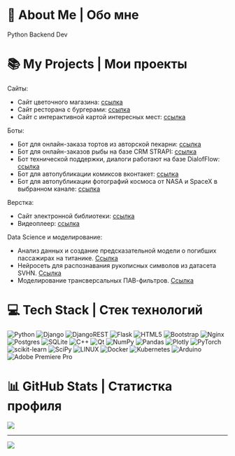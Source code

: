 # 💫 About Me | Обо мне
Python Backend Dev

# 📚 My Projects | Мои проекты

Сайты:

- Сайт цветочного магазина: [ссылка](https://github.com/pas-zhukov/FlowerShop)
- Сайт ресторана с бургерами: [ссылка](https://github.com/pas-zhukov/star-burger)
- Сайт с интерактивной картой интересных мест: [ссылка](https://github.com/pas-zhukov/yandex-afisha)

Боты:

- Бот для онлайн-заказа тортов из авторской пекарни: [ссылка](https://github.com/KillerBee88/BakeCake)
- Бот для онлайн-заказов рыбы на базе CRM STRAPI: [ссылка](https://github.com/pas-zhukov/fish-shop)
- Бот технической поддержки, диалоги работают на базе DialofFlow: [ссылка](https://github.com/pas-zhukov/support-bot)
- Бот для автопубликации комиксов вконтакет: [ссылка](https://github.com/pas-zhukov/xkcd)
- Бот для автопубликации фотографий космоса от NASA и SpaceX в выбранном канале: [ссылка](https://github.com/pas-zhukov/space-telegram)

Верстка:

- Сайт электронной библиотеки: [ссылка](https://github.com/pas-zhukov/books-library)
- Видеоплеер: [ссылка](https://github.com/pas-zhukov/video-player)

Data Science и моделирование:

- Анализ данных и создание предсказательной модели о погибших пассажирах на титанике. [Ссылка](https://github.com/pas-zhukov/Titanic-Survivors-Data-Research)
- Нейросеть для распознавания рукописных символов из датасета SVHN. [Ссылка](https://github.com/pas-zhukov/SVHN-Recognition-Neural-Network)
- Моделирование трансверсальных ПАВ-фильтров. [Ссылка](https://github.com/pas-zhukov/SAW-filters-delta-function-model)


# 💻 Tech Stack | Стек технологий
![Python](https://img.shields.io/badge/python-3670A0?style=for-the-badge&logo=python&logoColor=ffdd54) ![Django](https://img.shields.io/badge/django-%23092E20.svg?style=for-the-badge&logo=django&logoColor=white) ![DjangoREST](https://img.shields.io/badge/DJANGO-REST-ff1709?style=for-the-badge&logo=django&logoColor=white&color=ff1709&labelColor=gray) ![Flask](https://img.shields.io/badge/flask-%23000.svg?style=for-the-badge&logo=flask&logoColor=white) ![HTML5](https://img.shields.io/badge/html5-%23E34F26.svg?style=for-the-badge&logo=html5&logoColor=white) ![Bootstrap](https://img.shields.io/badge/bootstrap-%23563D7C.svg?style=for-the-badge&logo=bootstrap&logoColor=white) ![Nginx](https://img.shields.io/badge/nginx-%23009639.svg?style=for-the-badge&logo=nginx&logoColor=white) ![Postgres](https://img.shields.io/badge/postgres-%23316192.svg?style=for-the-badge&logo=postgresql&logoColor=white) ![SQLite](https://img.shields.io/badge/sqlite-%2307405e.svg?style=for-the-badge&logo=sqlite&logoColor=white) ![C++](https://img.shields.io/badge/c++-%2300599C.svg?style=for-the-badge&logo=c%2B%2B&logoColor=white) ![Qt](https://img.shields.io/badge/Qt-%23217346.svg?style=for-the-badge&logo=Qt&logoColor=white) ![NumPy](https://img.shields.io/badge/numpy-%23013243.svg?style=for-the-badge&logo=numpy&logoColor=white) ![Pandas](https://img.shields.io/badge/pandas-%23150458.svg?style=for-the-badge&logo=pandas&logoColor=white) ![Plotly](https://img.shields.io/badge/Plotly-%233F4F75.svg?style=for-the-badge&logo=plotly&logoColor=white) ![PyTorch](https://img.shields.io/badge/PyTorch-%23EE4C2C.svg?style=for-the-badge&logo=PyTorch&logoColor=white) ![scikit-learn](https://img.shields.io/badge/scikit--learn-%23F7931E.svg?style=for-the-badge&logo=scikit-learn&logoColor=white) ![SciPy](https://img.shields.io/badge/SciPy-%230C55A5.svg?style=for-the-badge&logo=scipy&logoColor=%white) ![LINUX](https://img.shields.io/badge/Linux-FCC624?style=for-the-badge&logo=linux&logoColor=black) ![Docker](https://img.shields.io/badge/docker-%230db7ed.svg?style=for-the-badge&logo=docker&logoColor=white) ![Kubernetes](https://img.shields.io/badge/kubernetes-%23326ce5.svg?style=for-the-badge&logo=kubernetes&logoColor=white) ![Arduino](https://img.shields.io/badge/-Arduino-00979D?style=for-the-badge&logo=Arduino&logoColor=white) ![Adobe Premiere Pro](https://img.shields.io/badge/Adobe%20Premiere%20Pro-9999FF.svg?style=for-the-badge&logo=Adobe%20Premiere%20Pro&logoColor=white)

# 📊 GitHub Stats | Статистка профиля
![](https://github-readme-stats.vercel.app/api/top-langs/?username=pas-zhukov&theme=default&hide_border=false&include_all_commits=false&count_private=false&layout=compact)

---
[![](https://visitcount.itsvg.in/api?id=pas-zhukov&icon=0&color=0)](https://visitcount.itsvg.in)
